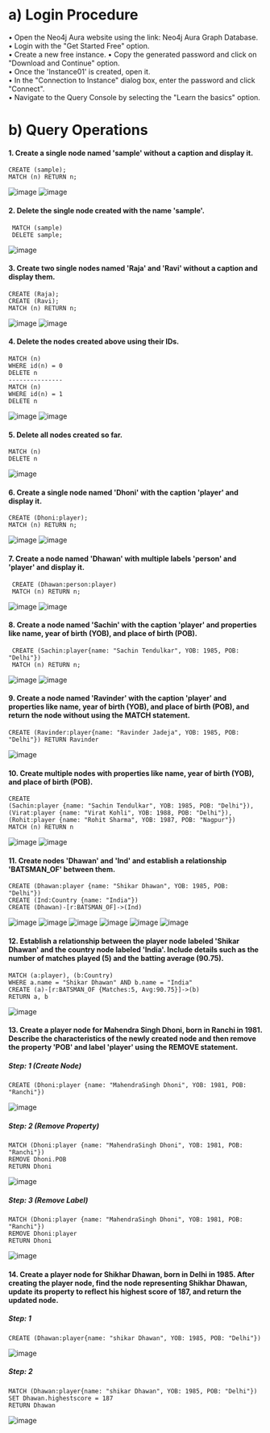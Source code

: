 # a) Login Procedure   

  •	Open the Neo4j Aura website using the link: Neo4j Aura Graph Database.  
  •	Login with the "Get Started Free" option.  
  •	Create a new free instance. 
  •	Copy the generated password and click on "Download and Continue" option.  
  •	Once the 'Instance01' is created, open it.  
  •	In the "Connection to Instance" dialog box, enter the password and click "Connect".  
  •	Navigate to the Query Console by selecting the "Learn the basics" option. 
 
# b) Query Operations  

#### 1.  Create a single node named 'sample' without a caption and display it. 
    CREATE (sample);  
    MATCH (n) RETURN n;   
![image](https://github.com/mvharsh/Big-Data/assets/111365320/dbcf9750-10ce-48c2-9e1d-e82618b5b266)
![image](https://github.com/mvharsh/Big-Data/assets/111365320/f2c357ab-9b9a-408c-80fe-d531a5074b0a)

#### 2.  Delete the single node created with the name 'sample'. 
     MATCH (sample)
     DELETE sample; 
![image](https://github.com/mvharsh/Big-Data/assets/111365320/07d89ace-28bc-4a21-b049-a0dfed6f90a9)


#### 3.  Create two single nodes named 'Raja' and 'Ravi' without a caption and display them. 
    CREATE (Raja);   
    CREATE (Ravi);   
    MATCH (n) RETURN n;  

![image](https://github.com/mvharsh/Big-Data/assets/111365320/1eb2b236-c82a-4742-a445-bec4f0c768cf)
![image](https://github.com/mvharsh/Big-Data/assets/111365320/034729d0-9251-4f15-8107-2159a04ae570)

#### 4.  Delete the nodes created above using their IDs. 
    MATCH (n) 
    WHERE id(n) = 0 
    DELETE n 
    --------------- 
    MATCH (n) 
    WHERE id(n) = 1
    DELETE n 
![image](https://github.com/mvharsh/Big-Data/assets/111365320/9d58ccc7-6a00-4946-83e6-63cada5dc92f)
![image](https://github.com/mvharsh/Big-Data/assets/111365320/4902b6c9-788c-4368-bfd1-5d7b41a0392c)

#### 5.  Delete all nodes created so far. 
    MATCH (n) 
    DELETE n 
![image](https://github.com/mvharsh/Big-Data/assets/111365320/60590931-bd57-4cd3-a1cd-85bf66e6c3df)

#### 6. Create a single node named 'Dhoni' with the caption 'player' and display it. 
    CREATE (Dhoni:player);  
    MATCH (n) RETURN n; 
![image](https://github.com/mvharsh/Big-Data/assets/111365320/3ffd9245-8dd3-47f8-a18c-4dcd9abf8dfa)
![image](https://github.com/mvharsh/Big-Data/assets/111365320/63812990-8427-4c6d-8ff7-06f731a40b85)

#### 7. Create a node named 'Dhawan' with multiple labels 'person' and 'player' and display  it. 

     CREATE (Dhawan:person:player) 
     MATCH (n) RETURN n;   

![image](https://github.com/mvharsh/Big-Data/assets/111365320/eae802e6-f823-4278-be46-4ad559ba4737)
![image](https://github.com/mvharsh/Big-Data/assets/111365320/7b8baf26-3fa2-4df9-9730-e562a5e800e8)

#### 8. Create a node named 'Sachin' with the caption 'player' and properties like name,  year of birth (YOB), and place of birth (POB). 
 
     CREATE (Sachin:player{name: "Sachin Tendulkar", YOB: 1985, POB: "Delhi"})  
     MATCH (n) RETURN n;  
![image](https://github.com/mvharsh/Big-Data/assets/111365320/f63d8c6c-c549-4677-bfe6-896bc869d635)
![image](https://github.com/mvharsh/Big-Data/assets/111365320/2dc57ea1-19eb-4c79-9414-f353c349dc13)

#### 9. Create a node named 'Ravinder' with the caption 'player' and properties like name, year of birth (YOB), and place of birth (POB), and return the node without using the MATCH statement. 

    CREATE (Ravinder:player{name: "Ravinder Jadeja", YOB: 1985, POB: "Delhi"}) RETURN Ravinder   
![image](https://github.com/mvharsh/Big-Data/assets/111365320/2c3a1c31-5c67-4134-b16b-0f670e7c257e)

#### 10. Create multiple nodes with properties like name, year of birth (YOB), and place of birth (POB). 
 
    CREATE  
    (Sachin:player {name: "Sachin Tendulkar", YOB: 1985, POB: "Delhi"}), 
    (Virat:player {name: "Virat Kohli", YOB: 1988, POB: "Delhi"}), 
    (Rohit:player {name: "Rohit Sharma", YOB: 1987, POB: "Nagpur"}) 
    MATCH (n) RETURN n  

![image](https://github.com/mvharsh/Big-Data/assets/111365320/ddff7b33-cf52-4674-b57a-ec6d66df8327)
![image](https://github.com/mvharsh/Big-Data/assets/111365320/bf41d3b2-f8cc-4e30-b3f3-60a888606443)

#### 11. Create nodes 'Dhawan' and 'Ind' and establish a relationship 'BATSMAN_OF' between them. 
 
    CREATE (Dhawan:player {name: "Shikar Dhawan", YOB: 1985, POB: "Delhi"})  
    CREATE (Ind:Country {name: "India"}) 
    CREATE (Dhawan)-[r:BATSMAN_OF]->(Ind)  

![image](https://github.com/mvharsh/Big-Data/assets/111365320/4cc055ed-29d6-4a40-bd99-f7c9f0f0afa7)
![image](https://github.com/mvharsh/Big-Data/assets/111365320/f68bf377-a963-46c8-889d-613a001134e8)
![image](https://github.com/mvharsh/Big-Data/assets/111365320/93bf4936-9435-4eaa-8288-3f0471e2ec6a)
![image](https://github.com/mvharsh/Big-Data/assets/111365320/8f641e10-93f2-4487-9dac-77e180e8b95c)
![image](https://github.com/mvharsh/Big-Data/assets/111365320/8953a82a-1f16-4cf6-b1a3-6c363f8f11d9)
![image](https://github.com/mvharsh/Big-Data/assets/111365320/ed69a2a9-431c-4ff1-8e8d-a5ec8fc00da0)

#### 12. Establish a relationship between the player node labeled 'Shikar Dhawan' and the country node labeled 'India'. Include details such as the number of matches played (5) and the batting average (90.75).     
 
    MATCH (a:player), (b:Country)  
    WHERE a.name = "Shikar Dhawan" AND b.name = "India"  
    CREATE (a)-[r:BATSMAN_OF {Matches:5, Avg:90.75}]->(b)   
    RETURN a, b 

![image](https://github.com/mvharsh/Big-Data/assets/111365320/45aac523-5ea9-4b50-bb8d-2525013b355c)
 
#### 13. Create a player node for Mahendra Singh Dhoni, born in Ranchi in 1981. Describe the characteristics of the newly created node and then remove the property 'POB' and label 'player' using the REMOVE statement. 
 
##### Step: 1 (Create Node) 
    CREATE (Dhoni:player {name: "MahendraSingh Dhoni", YOB: 1981, POB: "Ranchi"}) 

![image](https://github.com/mvharsh/Big-Data/assets/111365320/65f932a9-97b5-483a-8f64-4d9b1e49dea7)

##### Step: 2 (Remove Property) 
    MATCH (Dhoni:player {name: "MahendraSingh Dhoni", YOB: 1981, POB: "Ranchi"})  
    REMOVE Dhoni.POB  
    RETURN Dhoni  

![image](https://github.com/mvharsh/Big-Data/assets/111365320/86133c6f-8516-4798-8354-c8f8b84969a9)

##### Step: 3 (Remove Label) 
    MATCH (Dhoni:player {name: "MahendraSingh Dhoni", YOB: 1981, POB: "Ranchi"})  
    REMOVE Dhoni:player  
    RETURN Dhoni  
![image](https://github.com/mvharsh/Big-Data/assets/111365320/dba5f198-874b-4b0c-a525-5c29a86069d1)

#### 14. Create a player node for Shikhar Dhawan, born in Delhi in 1985. After creating the player node, find the node representing Shikhar Dhawan, update its property to reflect his highest score of 187, and return the updated node. 
 
##### Step: 1  
    CREATE (Dhawan:player{name: "shikar Dhawan", YOB: 1985, POB: "Delhi"})  
 
![image](https://github.com/mvharsh/Big-Data/assets/111365320/b8f1a4e6-b05a-4105-b866-b4636802cbb5)

##### Step: 2  
    MATCH (Dhawan:player{name: "shikar Dhawan", YOB: 1985, POB: "Delhi"})  
    SET Dhawan.highestscore = 187  
    RETURN Dhawan 
![image](https://github.com/mvharsh/Big-Data/assets/111365320/0f5b90c4-8918-4ab2-aceb-2940c62ca095)
